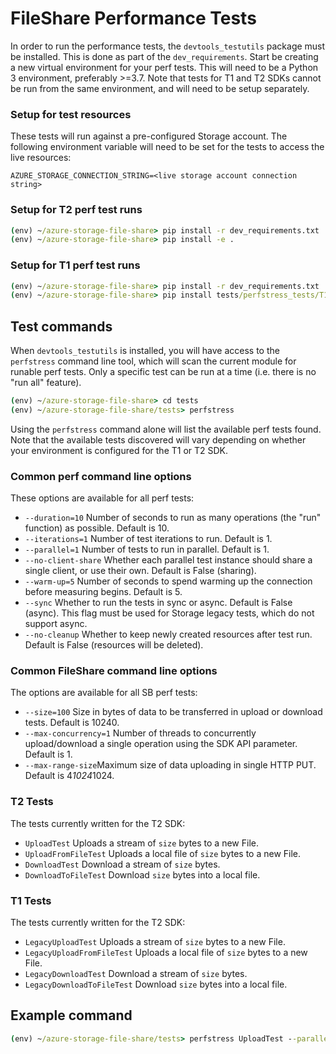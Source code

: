 # FileShare Performance Tests

In order to run the performance tests, the `devtools_testutils` package must be installed. This is done as part of the `dev_requirements`.
Start be creating a new virtual environment for your perf tests. This will need to be a Python 3 environment, preferably >=3.7.
Note that tests for T1 and T2 SDKs cannot be run from the same environment, and will need to be setup separately.

### Setup for test resources

These tests will run against a pre-configured Storage account. The following environment variable will need to be set for the tests to access the live resources:
```
AZURE_STORAGE_CONNECTION_STRING=<live storage account connection string>
```

### Setup for T2 perf test runs

```cmd
(env) ~/azure-storage-file-share> pip install -r dev_requirements.txt
(env) ~/azure-storage-file-share> pip install -e .
```

### Setup for T1 perf test runs

```cmd
(env) ~/azure-storage-file-share> pip install -r dev_requirements.txt
(env) ~/azure-storage-file-share> pip install tests/perfstress_tests/T1_legacy_tests/t1_test_requirements.txt
```

## Test commands

When `devtools_testutils` is installed, you will have access to the `perfstress` command line tool, which will scan the current module for runable perf tests. Only a specific test can be run at a time (i.e. there is no "run all" feature).

```cmd
(env) ~/azure-storage-file-share> cd tests
(env) ~/azure-storage-file-share/tests> perfstress
```
Using the `perfstress` command alone will list the available perf tests found. Note that the available tests discovered will vary depending on whether your environment is configured for the T1 or T2 SDK.

### Common perf command line options
These options are available for all perf tests:
- `--duration=10` Number of seconds to run as many operations (the "run" function) as possible. Default is 10.
- `--iterations=1` Number of test iterations to run. Default is 1.
- `--parallel=1` Number of tests to run in parallel. Default is 1.
- `--no-client-share` Whether each parallel test instance should share a single client, or use their own. Default is False (sharing).
- `--warm-up=5` Number of seconds to spend warming up the connection before measuring begins. Default is 5.
- `--sync` Whether to run the tests in sync or async. Default is False (async). This flag must be used for Storage legacy tests, which do not support async.
- `--no-cleanup` Whether to keep newly created resources after test run. Default is False (resources will be deleted).

### Common FileShare command line options
The options are available for all SB perf tests:
- `--size=100` Size in bytes of data to be transferred in upload or download tests. Default is 10240.
- `--max-concurrency=1` Number of threads to concurrently upload/download a single operation using the SDK API parameter. Default is 1.
- `--max-range-size`Maximum size of data uploading in single HTTP PUT. Default is 4*1024*1024.

### T2 Tests
The tests currently written for the T2 SDK:
- `UploadTest` Uploads a stream of `size` bytes to a new File.
- `UploadFromFileTest` Uploads a local file of `size` bytes to a new File.
- `DownloadTest` Download a stream of `size` bytes. 
- `DownloadToFileTest` Download `size` bytes into a local file.

### T1 Tests
The tests currently written for the T2 SDK:
- `LegacyUploadTest` Uploads a stream of `size` bytes to a new File.
- `LegacyUploadFromFileTest` Uploads a local file of `size` bytes to a new File.
- `LegacyDownloadTest` Download a stream of `size` bytes. 
- `LegacyDownloadToFileTest` Download `size` bytes into a local file.

## Example command
```cmd
(env) ~/azure-storage-file-share/tests> perfstress UploadTest --parallel=2 --size=10240
```